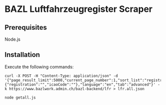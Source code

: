 # BAZL Luftfahrzeugregister Scraper

## Prerequisites
Node.js

## Installation
Execute the following commands:
```
curl -X POST -H "Content-Type: application/json" -d '{"page_result_limit":5000,"current_page_number":1,"sort_list":"registration","totalItems":64,"query":{"registration":"","icaoCode":""},"language":"en","tab":"advanced"}' -k https://www.bazlwork.admin.ch/bazl-backend/lfr > lfr.all.json
```
```
node getall.js
```
